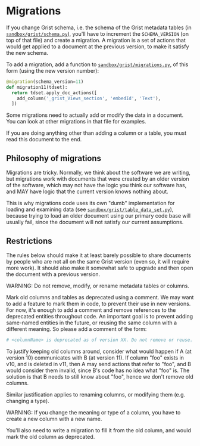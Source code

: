 # Migrations

If you change Grist schema, i.e. the schema of the Grist metadata tables (in [`sandbox/grist/schema.py`](../sandbox/grist/schema.py)), you'll have to increment the `SCHEMA_VERSION` (on top of that file) and create a migration. A migration is a set of actions that would get applied to a document at the previous version, to make it satisfy the new schema.

To add a migration, add a function to [`sandbox/grist/migrations.py`](../sandbox/grist/migrations.py), of this form (using the new version number):

```python
@migration(schema_version=11)
def migration11(tdset):
  return tdset.apply_doc_actions([
    add_column('_grist_Views_section', 'embedId', 'Text'),
  ])
```

Some migrations need to actually add or modify the data in a document. You can look at other migrations in that file for examples.

If you are doing anything other than adding a column or a table, you must read this document to the end.

## Philosophy of migrations

Migrations are tricky. Normally, we think about the software we are writing, but migrations work with documents that were created by an older version of the software, which may not have the logic you think our software has, and MAY have logic that the current version knows nothing about.

This is why migrations code uses its own "dumb" implementation for loading and examining data (see [`sandbox/grist/table_data_set.py`](../sandbox/grist/table_data_set.py)), because trying to load an older document using our primary code base will usually fail, since the document will not satisfy our current assumptions.

## Restrictions

The rules below should make it at least barely possible to share documents by people who are not all on the same Grist version (even so, it will require more work). It should also make it somewhat safe to upgrade and then open the document with a previous version.

WARNING: Do not remove, modify, or rename metadata tables or columns.

Mark old columns and tables as deprecated using a comment. We may want to add a feature to mark them in code, to prevent their use in new versions. For now, it's enough to add a comment and remove references to the deprecated entities throughout code. An important goal is to prevent adding same-named entities in the future, or reusing the same column with a different meaning. So please add a comment of the form:

```python
# <columnName> is deprecated as of version XX. Do not remove or reuse.
```

To justify keeping old columns around, consider what would happen if A (at version 10) communicates with B (at version 11). If column "foo" exists in v10, and is deleted in v11, then A may send actions that refer to "foo", and B would consider them invalid, since B's code has no idea what "foo" is. The solution is that B needs to still know about "foo", hence we don't remove old columns.

Similar justification applies to renaming columns, or modifying them (e.g. changing a type).

WARNING: If you change the meaning or type of a column, you have to create a new column with a new name.

You'll also need to write a migration to fill it from the old column, and would mark the old column as deprecated.
